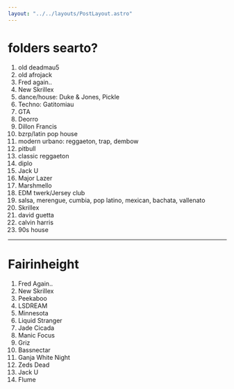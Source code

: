 ```yaml
---
layout: "../../layouts/PostLayout.astro"
---
```


# folders searto?

1. old deadmau5
2. old afrojack
3. Fred again..
4. New Skrillex
5. dance/house: Duke & Jones, Pickle
6. Techno: Gatitomiau
7. GTA
8. Deorro
9. Dillon Francis
10. bzrp/latin pop house
11. modern urbano: reggaeton, trap, dembow
12. pitbull
13. classic reggaeton
14. diplo
15. Jack U   
16. Major Lazer
17. Marshmello
18. EDM twerk/Jersey club
19. salsa, merengue, cumbia, pop latino, mexican, bachata, vallenato
19. Skrillex
20. david guetta
21. calvin harris
22. 90s house

---
# Fairinheight

1. Fred Again..
2. New Skrillex
3. Peekaboo
4. LSDREAM
5. Minnesota
5. Liquid Stranger
6. Jade Cicada
7. Manic Focus
8. Griz
9. Bassnectar
10. Ganja White Night
11. Zeds Dead
12. Jack U
13. Flume
